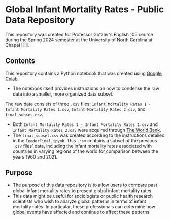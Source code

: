 # Global Infant Mortality Rates - Public Data Repository
This repository was created for Professor Gotzler's English 105 course during the Spring 2024 semester at the University of North Carolina at Chapel Hill.

## Contents
This repository contains a Python notebook that was created using [Google Colab](https://colab.google/).
* The notebook itself provides instructions on how to condense the raw data into a smaller, more organized data subset.

The raw data consists of three `.csv` files: `Infant Mortality Rates 1 - Infant Mortality Rates 1.csv`, `Infant Mortality Rates 2.csv`, and `final_subset.csv`.
* Both `Infant Mortality Rates 1 - Infant Mortality Rates 1.csv` and `Infant Mortality Rates 2.csv` were acquired through [The World Bank](https://data.worldbank.org/indicator/SP.DYN.IMRT.IN).
* The `final_subset.csv` was created according to the instructions detailed in the `FeederFinal.ipynb`. This `.csv` contains a subset of the previous `.csv` files' data, including the infant mortality rates associated with countries in varying regions of the world for comparison between the years 1960 and 2021.

## Purpose 
* The purpose of this data repository is to allow users to compare past global infant mortality rates to present global infant mortality rates.
* This data might be useful for sociologists or public health research scientists who wish to analyze global patterns in terms of infant mortality rates. In particular, these professionals can determine how global events have affected and continue to affect these patterns.
